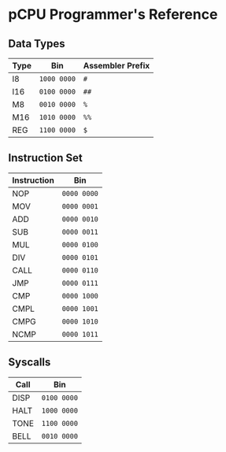 # pCPU Programmer's Reference

## Data Types

| Type | Bin         | Assembler Prefix |
|------|-------------|------------------|
| I8   | `1000 0000` | `#`              |
| I16  | `0100 0000` | `##`             |
| M8   | `0010 0000` | `%`              |
| M16  | `1010 0000` | `%%`             |
| REG  | `1100 0000` | `$`              |

## Instruction Set

| Instruction | Bin         |
|-------------|-------------|
| NOP         | `0000 0000` |
| MOV         | `0000 0001` |
| ADD         | `0000 0010` |
| SUB         | `0000 0011` |
| MUL         | `0000 0100` |
| DIV         | `0000 0101` |
| CALL        | `0000 0110` |
| JMP         | `0000 0111` |
| CMP         | `0000 1000` |
| CMPL        | `0000 1001` |
| CMPG        | `0000 1010` |
| NCMP        | `0000 1011` |

## Syscalls

| Call | Bin         |
|------|-------------|
| DISP | `0100 0000` |
| HALT | `1000 0000` |
| TONE | `1100 0000` |
| BELL | `0010 0000` |
